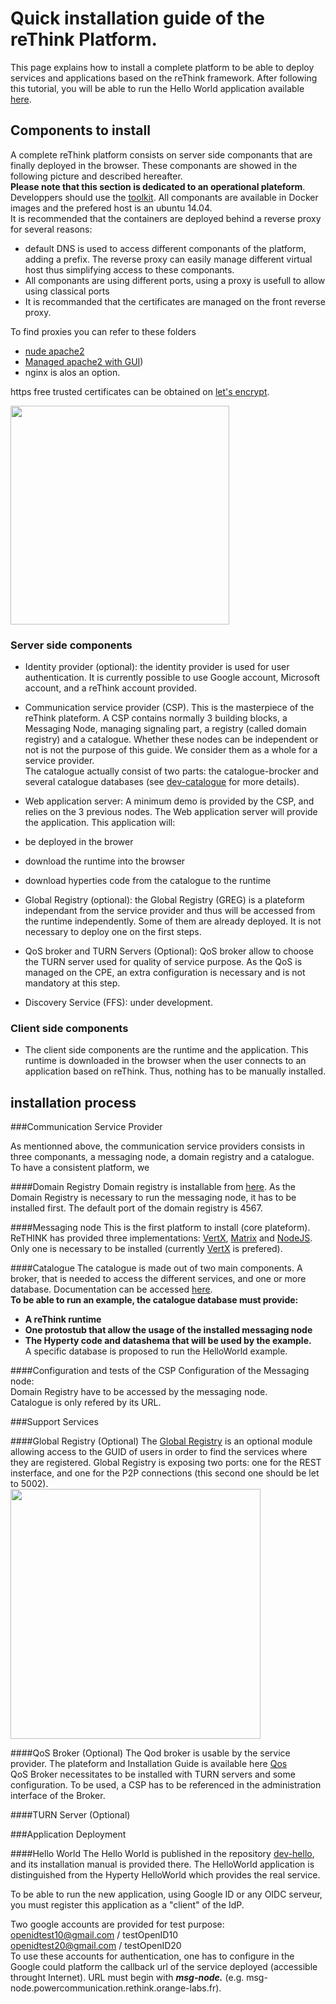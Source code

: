 # Quick installation guide of the reThink Platform.

This page explains how to install a complete platform to be able to deploy services and applications based on the reThink framework.
After following this tutorial, you will be able to run the Hello World application available [here](https://github.com/reTHINK-project/testbeds/tree/dev/dev-hello).

## Components to install
A complete reThink platform consists on server side componants that are finally deployed in the browser. These componants are showed in the following picture and described hereafter.  
__Please note that this section is dedicated to an operational plateform__. Developpers should use the [toolkit](https://github.com/reTHINK-project/dev-hyperty-toolkit).
All componants are available in Docker images and the prefered host is an ubuntu 14.04.  
It is recommended that the containers are deployed behind a reverse proxy for several reasons:
 * default DNS is used to access different componants of the platform, adding a prefix. The reverse proxy can easily manage different virtual host thus simplifying access to these componants.
 * All componants are using different ports, using a proxy is usefull to allow using classical ports
 * It is recommanded that the certificates are managed on the front reverse proxy.
 
To find proxies you can refer to these folders
 * [nude apache2](https://github.com/reTHINK-project/testbeds/tree/master/docker/apache2-reverse-proxy-baseline)
 * [Managed apache2 with GUI](https://github.com/zorglub42/OSA/)) 
 * nginx is alos an option.
 
https free trusted certificates can be obtained on [let's encrypt](https://letsencrypt.org/).  


<img src="https://github.com/reTHINK-project/testbeds/blob/master/docs/Testbed-Design/figures/pfTechView.png" width="350">


### Server side components

* Identity provider (optional): the identity provider is used for user authentication. It is currently possible to use Google account, Microsoft account, and a reThink account provided.

* Communication service provider (CSP). This is the masterpiece of the reThink plateform. A CSP contains normally 3 building blocks, a Messaging Node, managing signaling part, a registry (called domain registry) and a catalogue. Whether these nodes can be independent or not is not the purpose of this guide. We consider them as a whole for a service provider.  
The catalogue actually consist of two parts: the catalogue-brocker and several catalogue databases (see [dev-catalogue](https://github.com/reTHINK-project/dev-catalogue) for more details).

* Web application server: A minimum demo is provided by the CSP, and relies on the 3 previous nodes. The Web application server will provide the application. This application will:
 * be deployed in the brower
 * download the runtime into the browser
 * download hyperties code from the catalogue to the runtime

* Global Registry (optional): the Global Registry (GREG) is a plateform independant from the service provider and thus will be accessed from the runtime independently. Some of them are already deployed. It is not necessary to deploy one on the first steps.

* QoS broker and TURN Servers (Optional): QoS broker allow to choose the TURN server used for quality of service purpose. As the QoS is managed on the CPE, an extra configuration is necessary and is not mandatory at this step.

* Discovery Service (FFS): under development.

### Client side components
* The client side components are the runtime and the application. This runtime is downloaded in the browser when the user connects to an application based on reThink. Thus, nothing has to be manually installed.

## installation process

###Communication Service Provider

As mentionned above, the communication service providers consists in three componants, a messaging node, a domain registry and a catalogue. To have a consistent platform, we 

####Domain Registry 
Domain registry is installable from [here](https://github.com/reTHINK-project/dev-registry-domain/server). As the Domain Registry is necessary to run the messaging node, it has to be installed first. The default port of the domain registry is 4567.

####Messaging node
This is the first platform to install (core plateform). ReTHINK has provided three implementations: [VertX](https://github.com/reTHINK-project/dev-msg-node-vertx), [Matrix](https://github.com/reTHINK-project/dev-msg-node-matrix) and [NodeJS](https://github.com/reTHINK-project/dev-msg-node-nodejs).  
Only one is necessary to be installed (currently [VertX](https://github.com/reTHINK-project/dev-msg-node-vertx) is prefered).  

####Catalogue
The catalogue is made out of two main components. A broker, that is needed to access the different services, and one or more database. Documentation can be accessed [here](https://github.com/reTHINK-project/dev-catalogue/tree/master/doc).  
__To be able to run an example, the catalogue database must provide:__ <b>  
 * A reThink runtime  
 * One protostub that allow the usage of the installed messaging node  
 * The Hyperty code and datashema that will be used by the example.</b>    
A specific database is proposed to run the HelloWorld example.

####Configuration and tests of the CSP
Configuration of the Messaging node:  
Domain Registry have to be accessed by the messaging node.  
Catalogue is only refered by its URL.


###Support Services

####Global Registry (Optional)
The [Global Registry](https://github.com/reTHINK-project/dev-registry-global) is an optional module allowing access to the GUID of users in order to find the services where they are registered.
Global Registry is exposing two ports: one for the REST insterface, and one for the P2P connections (this second one should be let to 5002).  
<img src="https://github.com/reTHINK-project/testbeds/blob/master/docs/Testbed-Design/figures/gregdeployment.png" width="400">

####QoS Broker (Optional)
The Qod broker is usable by the service provider. The plateform and Installation Guide is available here  [Qos](https://github.com/reTHINK-project/dev-qos-support/broker)  
QoS Broker necessitates to be installed with TURN servers and some configuration. To be used, a CSP has to be referenced in the administration interface of the Broker.

####TURN Server (Optional)

###Application Deployment

####Hello World
The Hello World is published in the repository [dev-hello](https://github.com/reTHINK-project/testbeds/tree/dev/dev-hello), and its installation manual is provided there.
The HelloWorld application is distinguished from the Hyperty HelloWorld which provides the real service.

To be able to run the new application, using Google ID or any OIDC serveur, you must register this application as a "client" of the IdP.

Two google accounts are provided for test purpose:
openidtest10@gmail.com / testOpenID10  
openidtest20@gmail.com / testOpenID20  
To use these accounts for authentication, one has to configure in the Google could platform the callback url of the service deployed (accessible throught Internet). URL must begin with ___msg-node.___  (e.g. msg-node.powercommunication.rethink.orange-labs.fr).   

